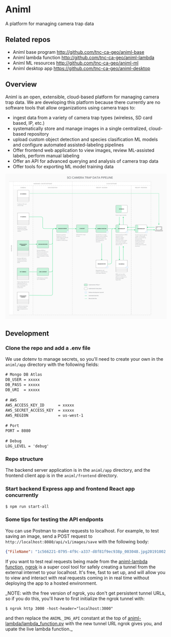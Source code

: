 # Animl
A platform for managing camera trap data

## Related repos

- Animl base program      http://github.com/tnc-ca-geo/animl-base
- Animl lambda function   http://github.com/tnc-ca-geo/animl-lambda
- Animl ML resources      http://github.com/tnc-ca-geo/animl-ml
- Animl desktop app       https://github.com/tnc-ca-geo/animl-desktop

## Overview

Animl is an open, extensible, cloud-based platform for managing camera trap data.
We are developing this platform because there currently are no software tools that allow 
organizations using camera traps to:

- ingest data from a variety of camera trap types (wireless, SD card based, IP, etc.)
- systematically store and manage images in a single centralized, cloud-based repository
- upload custom object detection and species clasification ML models and configure 
automated assisted-labeling pipelines
- Offer frontend web application to view images, review ML-assisted labels, 
perform manual labeling
- Offer an API for advanced querying and analysis of camera trap data
- Offer tools for exporting ML model training data

![dataflow diagram](/assets/camera-trap-data-pipeline.jpg)

## Development

### Clone the repo and add a .env file
We use dotenv to manage secrets, so you'll need to create your own in the ```animl/app``` directory with the following fields:

```
# Mongo DB Atlas
DB_USER = xxxxx
DB_PASS = xxxxx
DB_URI  = xxxxx

# AWS
AWS_ACCESS_KEY_ID      = xxxxx
AWS_SECRET_ACCESS_KEY  = xxxxx
AWS_REGION             = us-west-1

# Port
PORT = 8080

# Debug 
LOG_LEVEL = 'debug'
```

### Repo structure
The backend server application is in the ```animl/app``` directory, and the frontend client app is in the ```animl/frontend``` directory.

### Start backend Express app and frontend React app concurrently

```sh
$ npm run start-all
```

### Some tips for testing the API endponts
You can use Postman to make requests to localhost. For example, to test saving an image, send a POST request to ```http://localhost:8080/api/v1/images/save``` with the following body: 

```json
{"FileName": "1c566221-0795-4f9c-a337-d8f81f9ec938p_003048.jpg20191002.jpg", "MIMEType": "image/jpeg", "Make": "BuckEyeCam", "Model": "X7D", "DateTimeOriginal": "2019:10:02 08:39:49", "SerialNumber": "X01002E7", "ImageWidth": 1280, "ImageHeight": 960, "Megapixels": 1.2, "text_1": "-122.228118", "text_2": "37.406889", "Path": "p_003048.jpg20191002.jpg"}
```

If you want to test real requests being made from the [animl-lambda function](http://github.com/tnc-ca-geo/animl-lambda), [ngrok](https://ngrok.com/) is a super cool tool for safely creating a tunnel from the external internet to your localhost. It's free, fast to set up, and will allow you to view and interact with real requests coming in in real time without deploying the app to a hosted environment. 

_NOTE: with the free version of ngrok, you don't get persistent tunnel URLs, so if you do this, you'll have to first initialize the ngrok tunnel with:

```
$ ngrok http 3000 -host-header="localhost:3000"
```

and then replace the ```ANIML_IMG_API``` constant at the top of [animl-lambda/lambda_function.py](https://github.com/tnc-ca-geo/animl-lambda/blob/master/lambda_function.py) with the new tunnel URL ngrok gives you, and upate the live lambda function._

